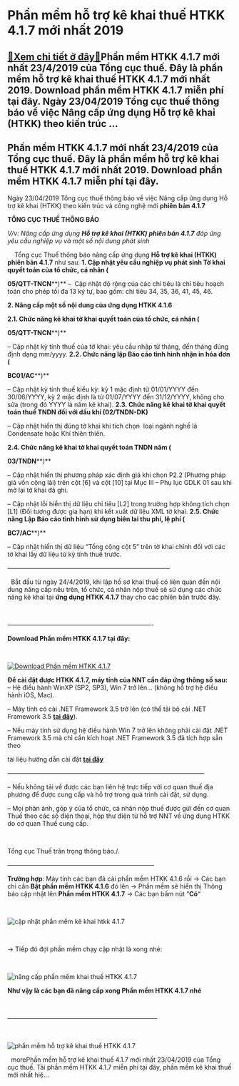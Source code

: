 Phần mềm hỗ trợ kê khai thuế HTKK 4.1.7 mới nhất 2019
=====================================================

[:gift:Xem chi tiết ở đây:gift:](https://hddtvn.com/phan-mem-ho-tro-ke-khai-thue-htkk-4-1-7-moi-nhat-2019/)Phần mềm HTKK 4.1.7 mới nhất 23/4/2019 của Tổng cục thuế. Đây là phần mềm hỗ trợ kê khai thuế HTKK 4.1.7 mới nhất 2019. Download phần mềm HTKK 4.1.7 miễn phí tại đây. Ngày 23/04/2019 Tổng cục thuế thông báo về việc Nâng cấp ứng dụng Hỗ trợ kê khai (HTKK) theo kiến trúc …
-------------------------------------------------------------------------------------------------------------------------------------------------------------------------------------------------------------------------------------------------------------------------------



Phần mềm HTKK 4.1.7 mới nhất 23/4/2019 của Tổng cục thuế. Đây là phần mềm hỗ trợ kê khai thuế HTKK 4.1.7 mới nhất 2019. Download phần mềm HTKK 4.1.7 miễn phí tại đây.
------------------------------------------------------------------------------------------------------------------------------------------------------------------------


Ngày 23/04/2019 Tổng cục thuế thông báo về việc Nâng cấp ứng dụng Hỗ trợ kê khai (HTKK) theo kiến trúc và công nghệ mới **phiên bản 4.1.7**



**TỔNG CỤC THUẾ THÔNG BÁO**

*V/v: Nâng cấp ứng dụng **Hỗ trợ kê khai (HTKK) phiên bản 4.1.7** đáp ứng yêu cầu nghiệp vụ và một số nội dung phát sinh*

  

    Tổng cục Thuế thông báo nâng cấp ứng dụng **Hỗ trợ kê khai (HTKK) phiên bản 4.1.7** như sau:
**1. Cập nhật yêu cầu nghiệp vụ phát sinh Tờ khai quyết toán của tổ chức, cá nhân (**

**05/QTT-TNCN****)**
–  Cập nhật độ rộng của các chỉ tiêu là chỉ tiêu hoạch toán cho phép tối đa 13 ký tự, bao gồm: chỉ tiêu 34, 35, 36, 41, 45, 46.


**2. Nâng cấp một số nội dung của ứng dụng HTKK 4.1.6**


**2.1. Chức năng kê khai tờ khai quyết toán của tổ chức, cá nhân (**

**05/QTT-TNCN****)**  

– Cập nhật kỳ tính thuế của tờ khai: yêu cầu nhập từ tháng, đến tháng đúng định dạng mm/yyyy.
**2.2. Chức năng lập Báo cáo tình hình nhận in hóa đơn (**

**BC01/AC****)**  

– Cập nhật kỳ tính thuế kiểu kỳ: kỳ 1 mặc định từ 01/01/YYYY đến 30/06/YYYY, kỳ 2 mặc định là từ 01/07/YYYY đến 31/12/YYYY, không cho sửa (trong đó YYYY là năm kê khai).
**2.3. Chức năng kê khai tờ khai quyết toán thuế TNDN đối với dầu khí (02/TNDN-DK)**  

– Cập nhật hiển thị đúng tờ khai khi tích chọn  loại ngành nghề là Condensate hoặc Khí thiên thiên.


**2.4. Chức năng kê khai tờ khai quyết toán TNDN năm (**

**03/TNDN****)**  

– Cập nhật hiển thị phương pháp xác định giá khi chọn P2.2 (Phương pháp giá vốn cộng lãi) trên cột [6] và cột [10] tại Mục III – Phụ lục GDLK 01 sau khi mở lại tờ khai đã ghi.  

– Cập nhật lỗi hiển thị dữ liệu chỉ tiêu [L2] trong trường hợp không tích chọn [L1] (Đối tượng được gia hạn) khi kết xuất dữ liệu XML tờ khai.
**2.5. Chức năng Lập Báo cáo tình hình sử dụng biên lai thu phí, lệ phí (**

**BC7/AC****)**  

– Cập nhật hiển thị dữ liệu “Tổng cộng cột 5” trên tờ khai chính đối với các tờ khai lấy dữ liệu từ kỳ tính thuế trước.

——————————————————————————  

  
Bắt đầu từ ngày 24/4/2019, khi lập hồ sơ khai thuế có liên quan đến nội dung nâng cấp nêu trên, tổ chức, cá nhân nộp thuế sẽ sử dụng các chức năng kê khai tại **ứng dụng HTKK 4.1.7** thay cho các phiên bản trước đây.



  

———————————————————————-


**Download Phần mềm HTKK 4.1.7 tại đây:**  

  

[![Download Phần mềm HTKK 4.1.7](https://hddtvn.com/wp-content/uploads/2021/01/tai-xuong.png "Download Phần mềm HTKK 4.1.7")](https://www.fshare.vn/file/6NG3SGMJJUBS "Download Phần mềm HTKK 4.1.7")


**Để cài đặt được HTKK 4.1.7, máy tính của NNT cần đáp ứng thông số sau:**
– Hệ điều hành WinXP (SP2, SP3), Win 7 trở lên… (không hỗ trợ hệ điều hành iOS, Mac).


– Máy tính có cài .NET Framework 3.5 trở lên (có thể tải bộ cài .NET Framework 3.5 **[tại đây](https://www.fshare.vn/file/F4X6R3TJZ5FH "tải NET Frameword 3.5")**).


 – Nếu máy tính sử dụng hệ điều hành Win 7 trở lên không phải cài đặt .NET Framework 3.5 mà chỉ cần kích hoạt .NET Framework 3.5 đã tích hợp sẵn theo 

tài liệu hướng dẫn cài đặt **[tại đây](http://www.gdt.gov.vn/wps/wcm/connect/ee2414f2-f093-4eb7-91bf-7df936c36444/HD+cai+dat+HTKK+4.0.pdf?MOD=AJPERES&CACHEID=ROOTWORKSPACEee2414f2-f093-4eb7-91bf-7df936c36444 "hướng dẫn cài đặt htkk 4.0")**

  

 ———————————————————————————————–

– Nếu không tải về được các bạn liên hệ trực tiếp với cơ quan thuế địa phương để được cung cấp và hỗ trợ trong quá trình cài đặt, sử dụng.


– Mọi phản ánh, góp ý của tổ chức, cá nhân nộp thuế được gửi đến cơ quan Thuế theo các số điện thoại, hộp thư điện tử hỗ trợ NNT về ứng dụng HTKK do cơ quan Thuế cung cấp.  

 



Tổng cục Thuế trân trọng thông báo./.

  

———————————————————————–

  

**Trường hợp**: Máy tính các bạn đã cài phần mềm HTKK 4.1.6 rồi -> Các bạn chỉ cần **Bật phần mềm HTKK 4.1.6** đó lên -> Phần mềm sẽ hiển thị Thông báo cập nhật lên **Phần mềm HTKK 4.1.7** -> Các bạn bấm nút “**Có**“  

  

![cập nhật phần mềm kê khai htkk 4.1.7](https://hddtvn.com/wp-content/uploads/2021/01/cap-nhat-phan-mem-ke-khai-htkk-4_1_7.png "cập nhật phần mềm kê khai htkk 4.1.7")  

  

-> Tiếp đó đợi phần mềm chạy cập nhật là xong nhé:  

  

![nâng cấp phần mềm khai thuế HTKK 4.1.7](https://hddtvn.com/wp-content/uploads/2021/01/nang-cap-phan-mem-ke-khai-thue-htkk-4_1_7.png "nâng cấp phần mềm khai thuế HTKK 4.1.7")

**Như vậy là các bạn đã nâng cấp xong Phần mềm HTKK 4.1.7 nhé**

  

————————————————————————  

  


![phần mềm hỗ trợ kê khai thuế HTKK 4.1.7](https://hddtvn.com/wp-content/uploads/2021/01/phan-mem-ho-ke-khai-thue-HTKK-4_1_7.png "phần mềm hỗ trợ kê khai thuế HTKK 4.1.7")  

  
morePhần mềm hỗ trợ kê khai thuế 4.1.7 mới nhất 23/04/2019 của Tổng cục thuế. Tải phần mềm HTKK 4.1.7 miễn phí tại đây, phần mềm kê khai thuế mới nhất hiệ…

